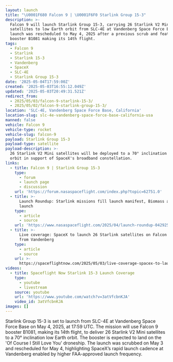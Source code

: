 ```yaml
---
layout: launch
title: "\U0001F680 Falcon 9 | \U0001F6F0 Starlink Group 15-3"
description: >-
  Falcon 9 will launch Starlink Group 15-3, carrying 26 Starlink V2 Mini
  satellites to low Earth orbit from SLC-4E at Vandenberg Space Force Base. The
  launch was rescheduled to May 4, 2025 after a previous scrub and features
  booster B1081 making its 14th flight.
tags:
  - Falcon 9
  - Starlink
  - Starlink 15-3
  - Vandenberg
  - SpaceX
  - SLC-4E
  - Starlink Group 15-3
date: '2025-05-04T17:59:00Z'
created: '2025-05-03T16:55:12.049Z'
updated: '2025-05-03T20:49:31.521Z'
redirect_from:
  - 2025/05/03/falcon-9-starlink-15-3/
  - 2025/05/02/falcon-9-starlink-group-15-3/
location: 'SLC-4E, Vandenberg Space Force Base, California'
location-slug: slc-4e-vandenberg-space-force-base-california-usa
manned: false
vehicle: Falcon 9
vehicle-type: rocket
vehicle-slug: falcon-9
payload: Starlink Group 15-3
payload-type: satellite
payload-description: >-
  26 Starlink V2 Mini satellites will be deployed to a 70° inclination low Earth
  orbit in support of SpaceX's broadband constellation.
links:
  - title: Falcon 9 | Starlink Group 15-3
    type:
      - forum
      - launch page
      - discussion
    url: 'https://forum.nasaspaceflight.com/index.php?topic=62751.0'
  - title: >-
      Launch Roundup: Starlink missions fill launch manifest, Biomass and Alpha
      launch
    type:
      - article
      - source
    url: 'https://www.nasaspaceflight.com/2025/04/launch-roundup-042925/'
  - title: >-
      Live coverage: SpaceX to launch 26 Starlink satellites on Falcon 9 rocket
      from Vandenberg
    type:
      - article
      - source
    url: >-
      https://spaceflightnow.com/2025/05/03/live-coverage-spacex-to-launch-26-starlink-satellites-on-falcon-9-rocket-from-vandenberg/
videos:
  - title: Spaceflight Now Starlink 15-3 Launch Coverage
    type:
      - youtube
      - livestream
    source: youtube
    url: 'https://www.youtube.com/watch?v=3atVfcbnKJA'
    video_id: 3atVfcbnKJA
images: []
---
```

Starlink Group 15-3 is set to launch from SLC-4E at Vandenberg Space Force Base on May 4, 2025, at 17:59 UTC. The mission will use Falcon 9 booster B1081, making its 14th flight, to deliver 26 Starlink V2 Mini satellites to a 70° inclination low Earth orbit. The booster is expected to land on the 'Of Course I Still Love You' droneship. The launch was scrubbed on May 3 and rescheduled for May 4, highlighting SpaceX’s rapid launch cadence at Vandenberg enabled by higher FAA-approved launch frequency.
